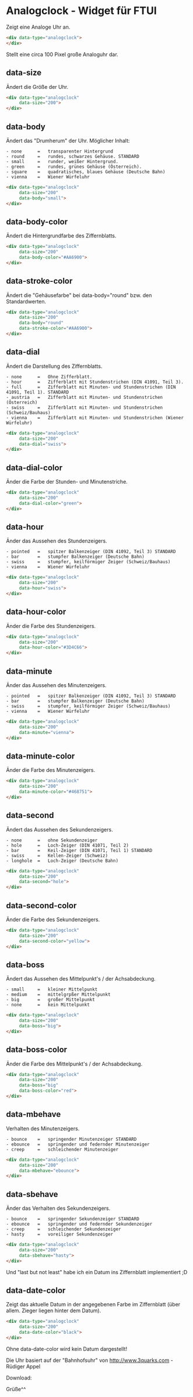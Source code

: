 # Analogclock - Widget für FTUI

Zeigt eine Analoge Uhr an.

```html
<div data-type="analogclock">
</div>
```
Stellt eine circa 100 Pixel große Analoguhr dar.


data-size
---
Ändert die Größe der Uhr.
```html
<div data-type="analogclock"
     data-size="200">
</div>
```


data-body
---
Ändert das "Drumherum" der Uhr. Möglicher Inhalt:

	- none		=   transparenter Hintergrund
	- round		=   rundes, schwarzes Gehäuse. STANDARD
	- small		=   runder, weißer Hintergrund.
	- green		=   rundes, grünes Gehäuse (Österreich).
	- square	=   quadratisches, blaues Gehäuse (Deutsche Bahn)
	- vienna	=   Wiener Würfeluhr
```html
<div data-type="analogclock"
     data-size="200"
     data-body="small">
</div>
```


data-body-color
---
Ändert die Hintergrundfarbe des Ziffernblatts.
```html
<div data-type="analogclock"
     data-size="200"
     data-body-color="#AA6900">
</div>
```


data-stroke-color
---
Ändert die "Gehäusefarbe" bei data-body="round" bzw. den Standardwerten.
```html
<div data-type="analogclock"
     data-size="200"
     data-body="round"
     data-stroke-color="#AA6900">
</div>
```


data-dial
---
Ändert die Darstellung des Ziffernblatts.

	- none		=   Ohne Zifferblatt.
	- hour		=   Zifferblatt mit Stundenstrichen (DIN 41091, Teil 3).
	- full		=   Zifferblatt mit Minuten- und Stundenstrichen (DIN 41091, Teil 1). STANDARD
	- austria	=   Zifferblatt mit Minuten- und Stundenstrichen (Österreich)
	- swiss		=   Zifferblatt mit Minuten- und Stundenstrichen (Schweiz/Bauhaus)
	- vienna	=   Zifferblatt mit Minuten- und Stundenstrichen (Wiener Würfeluhr)

```html
<div data-type="analogclock"
     data-size="200"
     data-dial="swiss">
</div>
```


data-dial-color
---
Änder die Farbe der Stunden- und Minutenstriche.
```html
<div data-type="analogclock"
     data-size="200"
     data-dial-color="green">
</div>
```


data-hour
---
Änder das Aussehen des Stundenzeigers.

	- pointed	=   spitzer Balkenzeiger (DIN 41092, Teil 3) STANDARD
	- bar		=   stumpfer Balkenzeiger (Deutsche Bahn)
	- swiss		=   stumpfer, keilförmiger Zeiger (Schweiz/Bauhaus)
	- vienna	=   Wiener Würfeluhr

```html
<div data-type="analogclock"
     data-size="200"
     data-hour="swiss">
</div>
```


data-hour-color
---
Änder die Farbe des Stundenzeigers.
```html
<div data-type="analogclock"
     data-size="200"
     data-hour-color="#3D4C66">
</div>
```


data-minute
---
Änder das Aussehen des Minutenzeigers.

	- pointed	=   spitzer Balkenzeiger (DIN 41092, Teil 3) STANDARD
	- bar		=   stumpfer Balkenzeiger (Deutsche Bahn)
	- swiss		=   stumpfer, keilförmiger Zeiger (Schweiz/Bauhaus)
	- vienna	=   Wiener Würfeluhr

```html
<div data-type="analogclock"
     data-size="200"
     data-minute="vienna">
</div>
```


data-minute-color
---
Änder die Farbe des Minutenzeigers.
```html
<div data-type="analogclock"
     data-size="200"
     data-minute-color="#468751">
</div>
```


data-second
---
Ändert das Aussehen des Sekundenzeigers.

	- none		=   ohne Sekundenzeiger
	- hole		=   Loch-Zeiger (DIN 41071, Teil 2)
	- bar		=   Keil-Zeiger (DIN 41071, Teil 1) STANDARD
	- swiss		=   Kellen-Zeiger (Schweiz)
	- longhole	=   Loch-Zeiger (Deutsche Bahn)

```html
<div data-type="analogclock"
     data-size="200"
     data-second="hole">
</div>
```


data-second-color
---
Änder die Farbe des Sekundenzeigers.
```html
<div data-type="analogclock"
     data-size="200"
     data-second-color="yellow">
</div>
```


data-boss
---
Ändert das Aussehen des Mittelpunkt's / der Achsabdeckung.

	- small		=   kleiner Mittelpunkt
	- medium	=   mittelgrpßer Mittelpunkt
	- big		=   großer Mittelpunkt
	- none		=   kein Mittelpunkt

```html
<div data-type="analogclock"
     data-size="200"
     data-boss="big">
</div>
```


data-boss-color
---
Änder die Farbe des Mittelpunkt's / der Achsabdeckung.
```html
<div data-type="analogclock"
     data-size="200"
     data-boss="big"
     data-boss-color="red">
</div>
```


data-mbehave
---
Verhalten des Minutenzeigers.

	- bounce	=   springender Minutenzeiger STANDARD
	- ebounce	=   springender und federnder Minutenzeiger
	- creep		=   schleichender Minutenzeiger

```html
<div data-type="analogclock"
     data-size="200"
     data-mbehave="ebounce">
</div>
```


data-sbehave
---
Änder das Verhalten des Sekundenzeigers.

	- bounce	=   springender Sekundenzeiger STANDARD
	- ebounce	=   springender und federnder Sekundenzeiger
	- creep		=   schleichender Sekundenzeiger
	- hasty		=   voreiliger Sekundenzeiger

```html
<div data-type="analogclock"
     data-size="200"
     data-sbehave="hasty">
</div>
```


Und "last but not least" habe ich ein Datum ins Ziffernblatt implementiert  ;D

data-date-color
---
Zeigt das aktuelle Datum in der angegebenen Farbe im Ziffernblatt (über allem. Zieger liegen hinter dem Datum).
```html
<div data-type="analogclock"
     data-size="200"
     data-date-color="black">
</div>
```
Ohne data-date-color wird kein Datum dargestellt!



Die Uhr basiert auf der "Bahnhofsuhr" von http://www.3quarks.com - Rüdiger Appel

Download:

Grüße^^
